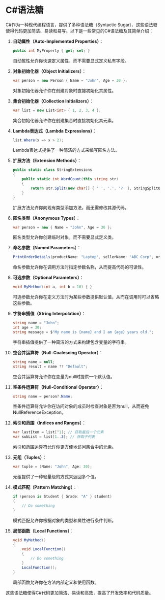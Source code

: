 # C#语法糖

C#作为一种现代编程语言，提供了多种语法糖（Syntactic Sugar），这些语法糖使得代码更加简洁、易读和易写。以下是一些常见的C#语法糖及其简单介绍：

1. **自动属性（Auto-Implemented Properties）**：

   ```csharp
   public int MyProperty { get; set; }
   ```

   自动属性允许你快速定义属性，而不需要显式定义私有字段。

2. **对象初始化器（Object Initializers）**：

   ```csharp
   var person = new Person { Name = "John", Age = 30 };
   ```

   对象初始化器允许你在创建对象时直接初始化其属性。

3. **集合初始化器（Collection Initializers）**：

   ```csharp
   var list = new List<int> { 1, 2, 3, 4 };
   ```

   集合初始化器允许你在创建集合时直接初始化其元素。

4. **Lambda表达式（Lambda Expressions）**：

   ```csharp
   list.Where(x => x > 2);
   ```

   Lambda表达式提供了一种简洁的方式来编写匿名方法。

5. **扩展方法（Extension Methods）**：

   ```csharp
   public static class StringExtensions
   {
       public static int WordCount(this string str)
       {
           return str.Split(new char[] { ' ', '.', '?' }, StringSplitOptions.RemoveEmptyEntries).Length;
       }
   }
   ```

   扩展方法允许你向现有类型添加方法，而无需修改其源代码。

6. **匿名类型（Anonymous Types）**：

   ```csharp
   var person = new { Name = "John", Age = 30 };
   ```

   匿名类型允许你创建临时对象，而不需要显式定义类。

7. **命名参数（Named Parameters）**：

   ```csharp
   PrintOrderDetails(productName: "Laptop", sellerName: "ABC Corp", orderId: 123);
   ```

   命名参数允许你在调用方法时指定参数名称，从而提高代码的可读性。

8. **可选参数（Optional Parameters）**：

   ```csharp
   void MyMethod(int a, int b = 10) { }
   ```

   可选参数允许你在定义方法时为某些参数提供默认值，从而在调用时可以省略这些参数。

9. **字符串插值（String Interpolation）**：

   ```csharp
   string name = "John";
   int age = 30;
   string message = $"My name is {name} and I am {age} years old.";
   ```

   字符串插值提供了一种简洁的方式来构建包含变量的字符串。

10. **空合并运算符（Null-Coalescing Operator）**：

    ```csharp
    string name = null;
    string result = name ?? "Default";
    ```

    空合并运算符允许你在变量为null时提供一个默认值。

11. **空条件运算符（Null-Conditional Operator）**：

    ```csharp
    string name = person?.Name;
    ```

    空条件运算符允许你在访问对象的成员时检查对象是否为null，从而避免NullReferenceException。

12. **索引和范围（Indices and Ranges）**：

    ```csharp
    var lastItem = list[^1]; // 获取最后一个元素
    var subList = list[1..3]; // 获取子列表
    ```

    索引和范围运算符允许你更方便地访问集合中的元素。

13. **元组（Tuples）**：

    ```csharp
    var tuple = (Name: "John", Age: 30);
    ```

    元组提供了一种轻量级的方式来返回多个值。

14. **模式匹配（Pattern Matching）**：

    ```csharp
    if (person is Student { Grade: "A" } student)
    {
        // Do something
    }
    ```

    模式匹配允许你根据对象的类型和属性进行条件判断。

15. **局部函数（Local Functions）**：

    ```csharp
    void MyMethod()
    {
        void LocalFunction()
        {
            // Do something
        }
        LocalFunction();
    }
    ```

    局部函数允许你在方法内部定义和使用函数。

这些语法糖使得C#代码更加简洁、易读和高效，提高了开发效率和代码质量。